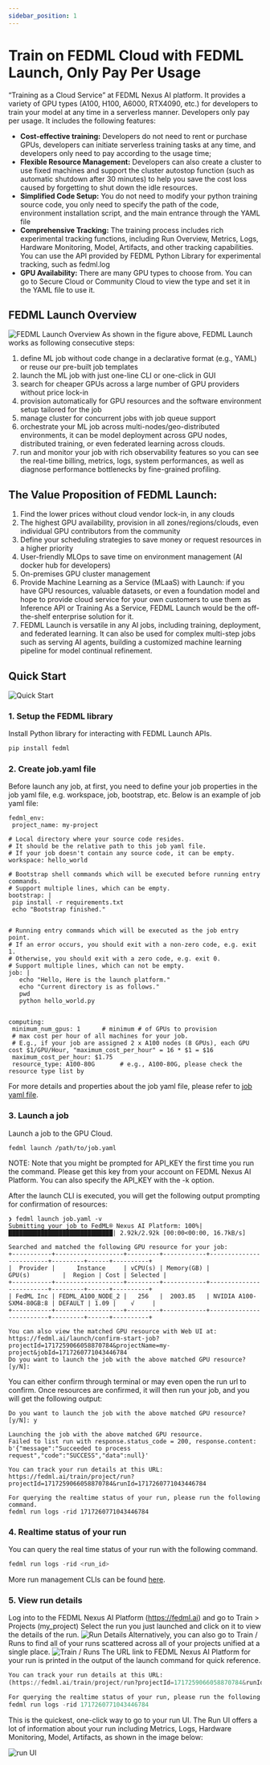 ```yaml
---
sidebar_position: 1
---
```


# Train on FEDML Cloud with FEDML Launch, Only Pay Per Usage
“Training as a Cloud Service” at FEDML Nexus AI platform. It provides a variety of GPU types (A100, H100, A6000, RTX4090, etc.) for developers to train your model at any time in a serverless manner. Developers only pay per usage. It includes the following features:
- <strong>Cost-effective training:</strong> Developers do not need to rent or purchase GPUs, developers can initiate serverless training tasks at any time, and developers only need to pay according to the usage time;
- <strong>Flexible Resource Management:</strong> Developers can also create a cluster to use fixed machines and support the cluster autostop function (such as automatic shutdown after 30 minutes) to help you save the cost loss caused by forgetting to shut down the idle resources.
- <strong>Simplified Code Setup:</strong> You do not need to modify your python training source code, you only need to specify the path of the code, environment installation script, and the main entrance through the YAML file
- <strong>Comprehensive Tracking:</strong> The training process includes rich experimental tracking functions, including Run Overview, Metrics, Logs, Hardware Monitoring, Model, Artifacts, and other tracking capabilities. You can use the API provided by FEDML Python Library for experimental tracking, such as fedml.log
- <strong>GPU Availability:</strong> There are many GPU types to choose from. You can go to Secure Cloud or Community Cloud to view the type and set it in the YAML file to use it.

## FEDML Launch Overview
![FEDML Launch Overview](static/image/launch_overview.jpeg)
As shown in the figure above, FEDML Launch works as following consecutive steps:
1. define ML job without code change in a declarative format (e.g., YAML) or reuse our pre-built job templates
2. launch the ML job with just one-line CLI or one-click in GUI
3. search for cheaper GPUs across a large number of GPU providers without price lock-in
4. provision automatically for GPU resources and the software environment setup tailored for the job
5. manage cluster for concurrent jobs with job queue support
6. orchestrate your ML job across multi-nodes/geo-distributed environments, it can be model deployment across GPU nodes, distributed training, or even federated learning across clouds.
7. run and monitor your job with rich observability features so you can see the real-time billing, metrics, logs, system performances, as well as diagnose performance bottlenecks by fine-grained profiling.

## The Value Proposition of FEDML Launch:
1. Find the lower prices without cloud vendor lock-in, in any clouds
2. The highest GPU availability, provision in all zones/regions/clouds, even individual GPU contributors from the community
3. Define your scheduling strategies to save money or request resources in a higher priority
4. User-friendly MLOps to save time on environment management (AI docker hub for developers)
5. On-premises GPU cluster management
6. Provide Machine Learning as a Service (MLaaS) with Launch: if you have GPU resources, valuable datasets, or even a foundation model and hope to provide cloud service for your own customers to use them as Inference API or Training As a Service, FEDML Launch would be the off-the-shelf enterprise solution for it.
7. FEDML Launch is versatile in any AI jobs, including training, deployment, and federated learning. It can also be used for complex multi-step jobs such as serving AI agents, building a customized machine learning pipeline for model continual refinement.

## Quick Start
![Quick Start](static/image/quickstart.png)

### 1. Setup the FEDML library
Install Python library for interacting with FEDML Launch APIs.
```python
pip install fedml
```
### 2. Create job.yaml file

Before launch any job, at first, you need to define your job properties in the job yaml file, e.g. workspace, job, bootstrap, etc.
Below is an example of job yaml file:

```
fedml_env:
 project_name: my-project

# Local directory where your source code resides.
# It should be the relative path to this job yaml file.
# If your job doesn't contain any source code, it can be empty.
workspace: hello_world

# Bootstrap shell commands which will be executed before running entry commands.
# Support multiple lines, which can be empty.
bootstrap: |
 pip install -r requirements.txt
 echo "Bootstrap finished."


# Running entry commands which will be executed as the job entry point.
# If an error occurs, you should exit with a non-zero code, e.g. exit 1.
# Otherwise, you should exit with a zero code, e.g. exit 0.
# Support multiple lines, which can not be empty.
job: |
   echo "Hello, Here is the launch platform."
   echo "Current directory is as follows."
   pwd
   python hello_world.py


computing:
 minimum_num_gpus: 1      # minimum # of GPUs to provision
 # max cost per hour of all machines for your job.
 # E.g., if your job are assigned 2 x A100 nodes (8 GPUs), each GPU cost $1/GPU/Hour, "maximum_cost_per_hour" = 16 * $1 = $16
 maximum_cost_per_hour: $1.75
 resource_type: A100-80G       # e.g., A100-80G, please check the resource type list by
```

For more details and properties about the job yaml file, please refer to [job yaml file](./../../launch/yaml).

### 3. Launch a job

Launch a job to the GPU Cloud.

```
fedml launch /path/to/job.yaml
```

NOTE: Note that you might be prompted for API_KEY the first time you run the command. Please get this key from your account on FEDML Nexus AI Platform. You can also specify the API_KEY with the -k option.

After the launch CLI is executed, you will get the following output prompting for confirmation of resources:

```
❯ fedml launch job.yaml -v
Submitting your job to FedML® Nexus AI Platform: 100%|█████████████████████████████| 2.92k/2.92k [00:00<00:00, 16.7kB/s]

Searched and matched the following GPU resource for your job:
+-----------+-------------------+---------+------------+-------------------------+---------+------+----------+
|  Provider |      Instance     | vCPU(s) | Memory(GB) |          GPU(s)         |  Region | Cost | Selected |
+-----------+-------------------+---------+------------+-------------------------+---------+------+----------+
| FedML Inc | FEDML_A100_NODE_2 |   256   |  2003.85   | NVIDIA A100-SXM4-80GB:8 | DEFAULT | 1.09 |    √     |
+-----------+-------------------+---------+------------+-------------------------+---------+------+----------+

You can also view the matched GPU resource with Web UI at:
https://fedml.ai/launch/confirm-start-job?projectId=1717259066058870784&projectName=my-project&jobId=1717260771043446784
Do you want to launch the job with the above matched GPU resource? [y/N]:
```

You can either confirm through terminal or may even open the run url to confirm. Once resources are confirmed, it will then run your job, and you will get the following output:
```
Do you want to launch the job with the above matched GPU resource? [y/N]: y

Launching the job with the above matched GPU resource.
Failed to list run with response.status_code = 200, response.content: b'{"message":"Succeeded to process request","code":"SUCCESS","data":null}'

You can track your run details at this URL:
https://fedml.ai/train/project/run?projectId=1717259066058870784&runId=1717260771043446784

For querying the realtime status of your run, please run the following command.
fedml run logs -rid 1717260771043446784
```
### 4. Realtime status of your run

You can query the real time status of your run with the following command.
```python
fedml run logs -rid <run_id>
```
More run management CLIs can be found [here](../../open-source/cli/fedml-run.md).

### 5. View run details

Log into to the FEDML Nexus AI Platform (https://fedml.ai) and go to Train > Projects (my_project) Select the run you just launched and click on it to view the details of the run.
![Run Details](static/image/run_details.png)
Alternatively, you can also go to Train / Runs to find all of your runs scattered across all of your projects unified at a single place.
![Train / Runs](static/image/my_runs.png)
The URL link to FEDML Nexus AI Platform for your run is printed in the output of the launch command for quick reference.
```python
You can track your run details at this URL:
(https://fedml.ai/train/project/run?projectId=1717259066058870784&runId=1717260771043446784)

For querying the realtime status of your run, please run the following command.
fedml run logs -rid 1717260771043446784
```
This is the quickest, one-click way to go to your run UI. The Run UI offers a lot of information about your run including Metrics, Logs, Hardware Monitoring, Model, Artifacts, as shown in the image below:

![run UI](static/image/run_ui.png)
